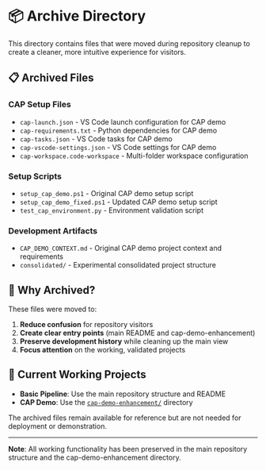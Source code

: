 # 📦 Archive Directory

This directory contains files that were moved during repository cleanup to create a cleaner, more intuitive experience for visitors.

## 📋 **Archived Files**

### **CAP Setup Files**
- `cap-launch.json` - VS Code launch configuration for CAP demo
- `cap-requirements.txt` - Python dependencies for CAP demo  
- `cap-tasks.json` - VS Code tasks for CAP demo
- `cap-vscode-settings.json` - VS Code settings for CAP demo
- `cap-workspace.code-workspace` - Multi-folder workspace configuration

### **Setup Scripts**
- `setup_cap_demo.ps1` - Original CAP demo setup script
- `setup_cap_demo_fixed.ps1` - Updated CAP demo setup script
- `test_cap_environment.py` - Environment validation script

### **Development Artifacts**
- `CAP_DEMO_CONTEXT.md` - Original CAP demo project context and requirements
- `consolidated/` - Experimental consolidated project structure

## 🎯 **Why Archived?**

These files were moved to:
1. **Reduce confusion** for repository visitors
2. **Create clear entry points** (main README and cap-demo-enhancement)
3. **Preserve development history** while cleaning up the main view
4. **Focus attention** on the working, validated projects

## 🔧 **Current Working Projects**

- **Basic Pipeline**: Use the main repository structure and README
- **CAP Demo**: Use the [`cap-demo-enhancement/`](../cap-demo-enhancement/) directory

The archived files remain available for reference but are not needed for deployment or demonstration.

---

**Note**: All working functionality has been preserved in the main repository structure and the cap-demo-enhancement directory.

